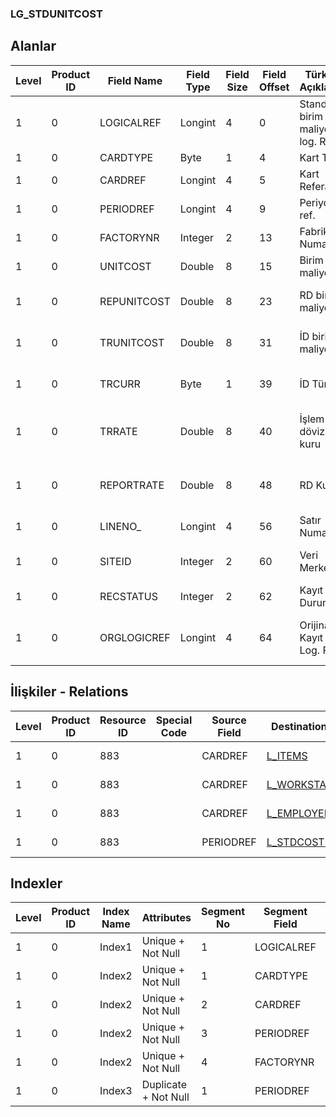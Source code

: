 ### LG_STDUNITCOST

## Alanlar

**Level**|**Product ID**|**Field Name**|**Field Type**|**Field Size**|**Field Offset**|**Türkçe Açıklama**|**Expression**
-----|-----|-----|-----|-----|-----|-----|-----
1|0|LOGICALREF|Longint|4|0|Standart birim maliyeti log. Ref.|Standart Unit Cost Logical Reference
1|0|CARDTYPE|Byte|1|4|Kart Türü|Card Type 
1|0|CARDREF|Longint|4|5|Kart Referansı|Card Reference
1|0|PERIODREF|Longint|4|9|Periyot ref.|Period Reference
1|0|FACTORYNR|Integer|2|13|Fabrika Numarası|Plant Number
1|0|UNITCOST|Double|8|15|Birim maliyeti|Unit Cost
1|0|REPUNITCOST|Double|8|23|RD birim maliyeti|Reporting Currency Unit Cost
1|0|TRUNITCOST|Double|8|31|İD birim maliyeti|Transaction Currency Unit Cost
1|0|TRCURR|Byte|1|39|İD Türü|Transaction Currency Type
1|0|TRRATE|Double|8|40|İşlem dövizi kuru|Transaction Currency Exchange Rate
1|0|REPORTRATE|Double|8|48|RD Kuru|Reporting Currency Exchange Rate
1|0|LINENO_|Longint|4|56|Satır Numarası|Line Number
1|0|SITEID|Integer|2|60|Veri Merkezi|Data Processing Site
1|0|RECSTATUS|Integer|2|62|Kayıt Durumu|Record Status
1|0|ORGLOGICREF|Longint|4|64|Orijinal Kayıt Log. Ref.|Original Record Logical Reference

## İlişkiler - Relations
**Level**|**Product ID**|**Resource ID**|**Special Code**|**Source Field**|**Destination Table**|**Destination Field**|**Relation Type**|**Extra Condition**
-----|-----|-----|-----|-----|-----|-----|-----|-----
1|0|883||CARDREF|[L_ITEMS](../L_ITEMS "L_ITEMS")|LOGICALREF|one-to-one|CARDTYPE = 1
1|0|883||CARDREF|[L_WORKSTAT](../L_WORKSTAT "L_WORKSTAT")|LOGICALREF|one-to-one|CARDTYPE = 2
1|0|883||CARDREF|[L_EMPLOYEE](../L_EMPLOYEE "L_EMPLOYEE")|LOGICALREF|one-to-one|CARDTYPE = 3
1|0|883||PERIODREF|[L_STDCOSTPERIOD](../L_STDCOSTPERIOD "L_STDCOSTPERIOD")|LOGICALREF|one-to-one|

## Indexler
**Level**|**Product ID**|**Index Name**|**Attributes**|**Segment No**|**Segment Field**|**Sense**
-----|-----|-----|-----|-----|-----|-----
1|0|Index1|Unique + Not Null|1|LOGICALREF|Ascending
1|0|Index2|Unique + Not Null|1|CARDTYPE|Ascending
1|0|Index2|Unique + Not Null|2|CARDREF|Ascending
1|0|Index2|Unique + Not Null|3|PERIODREF|Ascending
1|0|Index2|Unique + Not Null|4|FACTORYNR|Ascending
1|0|Index3|Duplicate + Not Null|1|PERIODREF|Ascending
